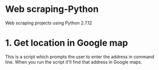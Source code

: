 # Web scraping-Python
Web scraping projects using Python 2.7.12
# 1. Get location in Google map
This is a script which prompts the user to enter the address in command line. When you run the script it'll find that address in Google maps.
